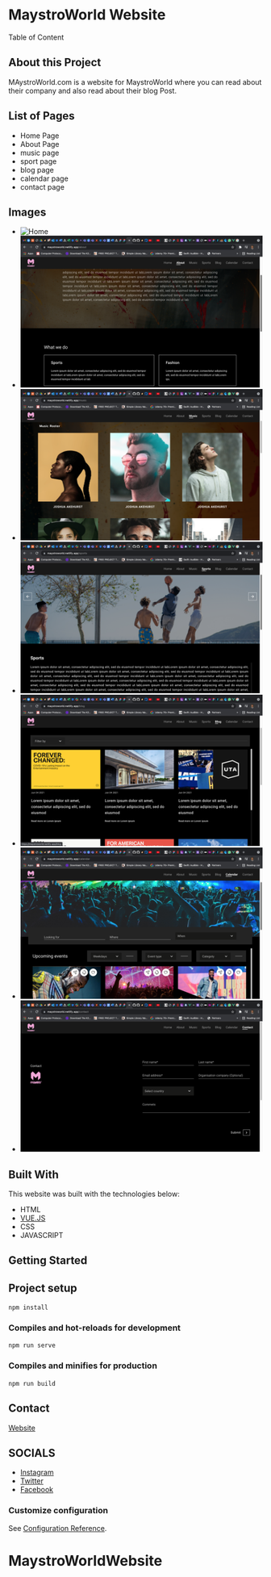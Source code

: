 # MaystroWorld Website

Table of Content

## About this Project
MAystroWorld.com is a website for MaystroWorld where you can read about their company and also read about their blog Post.

## List of Pages
- Home Page
- About Page
- music page
- sport page
- blog page
- calendar page
- contact page

## Images
- ![Home](images/homepage.png)
- ![About](images/about.png)
- ![Music](images/music.png)
- ![Sport](images/sport.png)
- ![Blog](images/blog.png)
- ![Calendar](images/calendar.png)
- ![Contact](images/contactpage.png)


## Built With
This website was built with the technologies below:
- HTML
- [VUE.JS](https://cli.vuejs.org/config/)  
- CSS
- JAVASCRIPT


## Getting Started

## Project setup
```
npm install
```

### Compiles and hot-reloads for development
```
npm run serve
```

### Compiles and minifies for production
```
npm run build
```
## Contact
[Website](http://helixgade.com)

## SOCIALS

- [Instagram](https://instagram.com/helixgade)
- [Twitter](https://twitter.com/helixgade)
- [Facebook](https://facebook.com/helixgade)


### Customize configuration
See [Configuration Reference](https://cli.vuejs.org/config/).


# MaystroWorldWebsite
